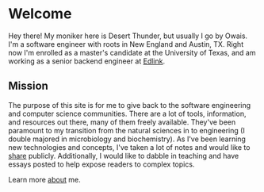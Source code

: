 # Welcome

Hey there! My moniker here is Desert Thunder, but usually I go by Owais.
I'm a software engineer with roots in New England and Austin, TX.
Right now I'm enrolled as a master's candidate at the University of Texas, and
am working as a senior backend engineer at [Edlink](https://ed.link/).

## Mission

The purpose of this site is for me to give back to the software engineering and computer
science communities. There are a lot of tools, information, and resources out there,
many of them freely available. They've been paramount to my transition from the
natural sciences in to engineering (I double majored in microbiology and biochemistry).
As I've been learning new technologies and concepts, I've taken a lot of notes and
would like to [share](https://desertthunder.github.io/garden/) publicly. Additionally,
I would like to dabble in teaching and have essays posted to help expose readers
to complex topics.

Learn more [about](/about) me.
